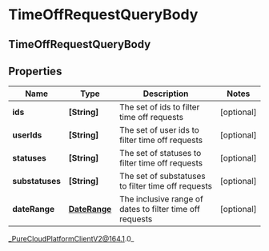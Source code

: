 # TimeOffRequestQueryBody

## TimeOffRequestQueryBody

## Properties

|Name | Type | Description | Notes|
|------------ | ------------- | ------------- | -------------|
| **ids** | **[String]** | The set of ids to filter time off requests | [optional] |
| **userIds** | **[String]** | The set of user ids to filter time off requests | [optional] |
| **statuses** | **[String]** | The set of statuses to filter time off requests | [optional] |
| **substatuses** | **[String]** | The set of substatuses to filter time off requests | [optional] |
| **dateRange** | [**DateRange**](DateRange) | The inclusive range of dates to filter time off requests | [optional] |



_PureCloudPlatformClientV2@164.1.0_
